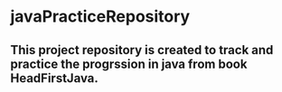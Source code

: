 # javaPracticeRepository

## This project repository is created to track and practice the progrssion in java from book HeadFirstJava.


